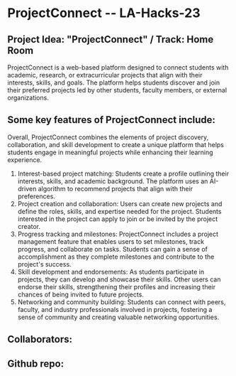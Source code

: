 # ProjectConnect -- LA-Hacks-23
## Project Idea: "ProjectConnect" / Track: Home Room

ProjectConnect is a web-based platform designed to connect students with academic, research, or extracurricular projects that align with their interests, skills, and goals. The platform helps students discover and join their preferred projects led by other students, faculty members, or external organizations. 



## Some key features of ProjectConnect include:

Overall, ProjectConnect combines the elements of project discovery, collaboration, and skill development to create a unique platform that helps students engage in meaningful projects while enhancing their learning experience.

1. Interest-based project matching: Students create a profile outlining their interests, skills, and academic background. The platform uses an AI-driven algorithm to recommend projects that align with their preferences.
2. Project creation and collaboration: Users can create new projects and define the roles, skills, and expertise needed for the project. Students interested in the project can apply to join or be invited by the project creator.
3. Progress tracking and milestones: ProjectConnect includes a project management feature that enables users to set milestones, track progress, and collaborate on tasks. Students can gain a sense of accomplishment as they complete milestones and contribute to the project's success.
4. Skill development and endorsements: As students participate in projects, they can develop and showcase their skills. Other users can endorse their skills, strengthening their profiles and increasing their chances of being invited to future projects.
5. Networking and community building: Students can connect with peers, faculty, and industry professionals involved in projects, fostering a sense of community and creating valuable networking opportunities.


## Collaborators: 

## Github repo: 



